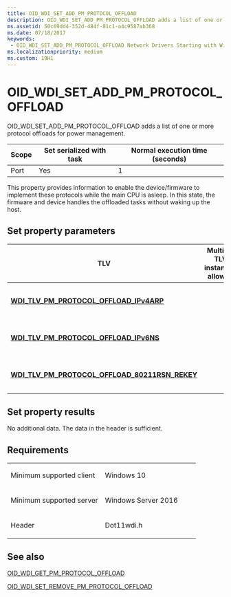 ```yaml
---
title: OID_WDI_SET_ADD_PM_PROTOCOL_OFFLOAD
description: OID_WDI_SET_ADD_PM_PROTOCOL_OFFLOAD adds a list of one or more protocol offloads for power management.
ms.assetid: 50c69dd4-352d-484f-81c1-a4c9587ab368
ms.date: 07/18/2017
keywords:
 - OID_WDI_SET_ADD_PM_PROTOCOL_OFFLOAD Network Drivers Starting with Windows Vista
ms.localizationpriority: medium
ms.custom: 19H1
---
```


# OID\_WDI\_SET\_ADD\_PM\_PROTOCOL\_OFFLOAD


OID\_WDI\_SET\_ADD\_PM\_PROTOCOL\_OFFLOAD adds a list of one or more protocol offloads for power management.

| Scope | Set serialized with task | Normal execution time (seconds) |
|-------|--------------------------|---------------------------------|
| Port  | Yes                      | 1                               |

 

This property provides information to enable the device/firmware to implement these protocols while the main CPU is asleep. In this state, the firmware and device handles the offloaded tasks without waking up the host.

## Set property parameters


| TLV                                                                                                         | Multiple TLV instances allowed | Optional | Description                            |
|-------------------------------------------------------------------------------------------------------------|--------------------------------|----------|----------------------------------------|
| [**WDI\_TLV\_PM\_PROTOCOL\_OFFLOAD\_IPv4ARP**](./wdi-tlv-pm-protocol-offload-ipv4arp.md)                |                                | X        | IPv4 ARP protocol offload parameters.  |
| [**WDI\_TLV\_PM\_PROTOCOL\_OFFLOAD\_IPv6NS**](./wdi-tlv-pm-protocol-offload-ipv6ns.md)                  |                                | X        | IPv6 NS protocol offload parameters.   |
| [**WDI\_TLV\_PM\_PROTOCOL\_OFFLOAD\_80211RSN\_REKEY**](./wdi-tlv-pm-protocol-offload-80211rsn-rekey.md) |                                | X        | RSN Rekey protocol offload parameters. |

 

## Set property results


No additional data. The data in the header is sufficient.

Requirements
------------

<table>
<colgroup>
<col width="50%" />
<col width="50%" />
</colgroup>
<tbody>
<tr class="odd">
<td><p>Minimum supported client</p></td>
<td><p>Windows 10</p></td>
</tr>
<tr class="even">
<td><p>Minimum supported server</p></td>
<td><p>Windows Server 2016</p></td>
</tr>
<tr class="odd">
<td><p>Header</p></td>
<td>Dot11wdi.h</td>
</tr>
</tbody>
</table>

## See also


[OID\_WDI\_GET\_PM\_PROTOCOL\_OFFLOAD](oid-wdi-get-pm-protocol-offload.md)

[OID\_WDI\_SET\_REMOVE\_PM\_PROTOCOL\_OFFLOAD](oid-wdi-set-remove-pm-protocol-offload.md)

 

